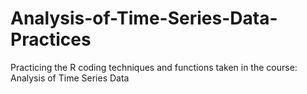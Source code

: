 # Analysis-of-Time-Series-Data-Practices
Practicing the R coding techniques and functions taken in the course: Analysis of Time Series Data

